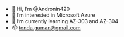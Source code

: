 - 👋 Hi, I’m @Andronin420
- 👀 I’m interested in Microsoft Azure
- 🌱 I’m currently learning AZ-303 and AZ-304
- 📫 tonda.guman@gmail.com

<!---
Andronin420/Andronin420 is a ✨ special ✨ repository because its `README.md` (this file) appears on your GitHub profile.
You can click the Preview link to take a look at your changes.
--->

